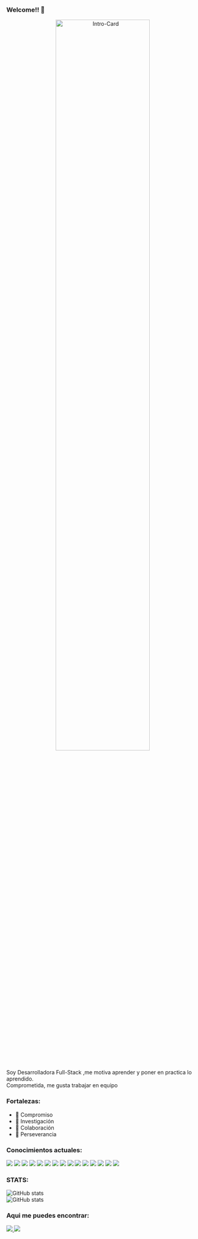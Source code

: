 ### Welcome!! 👋

<p align="center">
  <img src="https://github.com/E-Vivanco/e-vivanco/assets/111080652/9e295b02-f270-45ab-be16-ad5533f1492f" width="70%" title="Intro" alt="Intro-Card">
</p>

<!--
**E-Vivanco/e-vivanco** is a ✨ _special_ ✨ repository because its `README.md` (this file) appears on your GitHub profile.
-->
Soy Desarrolladora Full-Stack ,me motiva aprender y poner en practica lo aprendido.<br>
Comprometida, me gusta trabajar en equipo
### Fortalezas:
- 🔭 Compromiso
- 🌱 Investigación
- 👯 Colaboración
- 🌱 Perseverancia

### Conocimientos actuales:
<div>
<img src = "https://img.shields.io/badge/-HTML5-E34F26?style=flat&logo=html5&logoColor=white"> 
<img src = "https://img.shields.io/badge/-CSS3-1572B6?style=flat&logo=css3&logoColor=white">
<img src="https://img.shields.io/badge/-Bootstrap-563D7C?style=flat&logo=bootstrap&logoColor=white">
<img src="https://img.shields.io/badge/-JavaScript-eed718?style=flat&logo=javascript&logoColor=ffffff">
<img src="https://img.shields.io/badge/-React-000000?style=flat&logo=react&logoColor=00c8ff">
<img src="https://img.shields.io/badge/-MySQL-F29111?style=flat&logo=mysql&logoColor=FFFFFF">
<img src="https://img.shields.io/badge/-Node.js-3C873A?style=flat&logo=Node.js&logoColor=white">
<img src="http://img.shields.io/badge/-Git-F1502F?style=flat&logo=git&logoColor=FFFFFF">
<img src="http://img.shields.io/badge/-VS%20Code-007ACC?style=flat&logo=visual%20studio%20code&logoColor=white">
<img src="http://img.shields.io/badge/-Vercel-black?style=flat&logo=vercel&logoColor=white">
<img src="https://img.shields.io/badge/-Python-black?style=flat&logo=python&logoColor=white"> 
<img src="https://img.shields.io/badge/-Flask-black?style=flat&logo=flask&logoColor=white"> 
 <img src="https://img.shields.io/badge/-SQLAlchemy-black?style=flat&logo=sqlalchemy&logoColor=white"> 
 <img src="https://img.shields.io/badge/-Scrum-3C873A?style=flat&logo=scrum&logoColor=white">
 <img src="https://img.shields.io/badge/-RestApi-3C873A?style=flat&logo=restapi&logoColor=white">
</div>

### STATS:
![GitHub stats](https://github-readme-stats.vercel.app/api?username=e-vivanco&show_icons=true&hide_border=true&theme=dracula)<br>
![GitHub stats](https://github-readme-stats.vercel.app/api/top-langs/?username=e-vivanco&amp;layout=compact&amp;theme=dracula)

### Aqui me puedes encontrar:
<div>
<a href="https://github.com/E-Vivanco">
<img src="http://img.shields.io/badge/-Github-000000?style=flat&logo=github&logoColor=FFFFFF">
</a>
<a href="https://www.linkedin.com/in/elsa-beltran-vivanco-6a004030">
<img src="https://img.shields.io/badge/-Linkedin-black?style=flat&logo=linkedin&logoColor=white"> 
</a>
</div>


